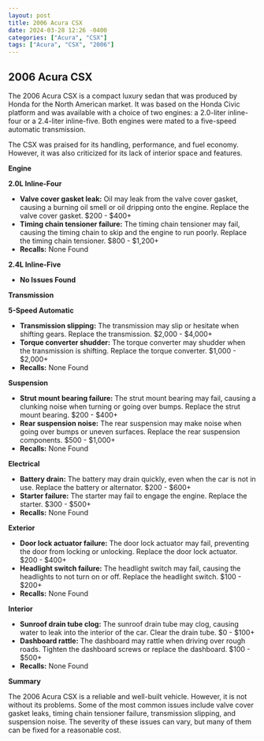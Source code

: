```yaml
---
layout: post
title: 2006 Acura CSX
date: 2024-03-28 12:26 -0400
categories: ["Acura", "CSX"]
tags: ["Acura", "CSX", "2006"]
---
```

## 2006 Acura CSX

The 2006 Acura CSX is a compact luxury sedan that was produced by Honda for the North American market. It was based on the Honda Civic platform and was available with a choice of two engines: a 2.0-liter inline-four or a 2.4-liter inline-five. Both engines were mated to a five-speed automatic transmission.

The CSX was praised for its handling, performance, and fuel economy. However, it was also criticized for its lack of interior space and features.

**Engine**

**2.0L Inline-Four**

* **Valve cover gasket leak:** Oil may leak from the valve cover gasket, causing a burning oil smell or oil dripping onto the engine. Replace the valve cover gasket. $200 - $400+
* **Timing chain tensioner failure:** The timing chain tensioner may fail, causing the timing chain to skip and the engine to run poorly. Replace the timing chain tensioner. $800 - $1,200+
* **Recalls:** None Found

**2.4L Inline-Five**

* **No Issues Found**

**Transmission**

**5-Speed Automatic**

* **Transmission slipping:** The transmission may slip or hesitate when shifting gears. Replace the transmission. $2,000 - $4,000+
* **Torque converter shudder:** The torque converter may shudder when the transmission is shifting. Replace the torque converter. $1,000 - $2,000+
* **Recalls:** None Found

**Suspension**

* **Strut mount bearing failure:** The strut mount bearing may fail, causing a clunking noise when turning or going over bumps. Replace the strut mount bearing. $200 - $400+
* **Rear suspension noise:** The rear suspension may make noise when going over bumps or uneven surfaces. Replace the rear suspension components. $500 - $1,000+
* **Recalls:** None Found

**Electrical**

* **Battery drain:** The battery may drain quickly, even when the car is not in use. Replace the battery or alternator. $200 - $600+
* **Starter failure:** The starter may fail to engage the engine. Replace the starter. $300 - $500+
* **Recalls:** None Found

**Exterior**

* **Door lock actuator failure:** The door lock actuator may fail, preventing the door from locking or unlocking. Replace the door lock actuator. $200 - $400+
* **Headlight switch failure:** The headlight switch may fail, causing the headlights to not turn on or off. Replace the headlight switch. $100 - $200+
* **Recalls:** None Found

**Interior**

* **Sunroof drain tube clog:** The sunroof drain tube may clog, causing water to leak into the interior of the car. Clear the drain tube. $0 - $100+
* **Dashboard rattle:** The dashboard may rattle when driving over rough roads. Tighten the dashboard screws or replace the dashboard. $100 - $500+
* **Recalls:** None Found

**Summary**

The 2006 Acura CSX is a reliable and well-built vehicle. However, it is not without its problems. Some of the most common issues include valve cover gasket leaks, timing chain tensioner failure, transmission slipping, and suspension noise. The severity of these issues can vary, but many of them can be fixed for a reasonable cost.
